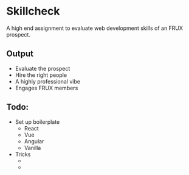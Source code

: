 # Skillcheck
A high end assignment to evaluate web development skills of an FRUX prospect.

<h2>Output</h2>
<ul>
  <li>Evaluate the prospect</li>
  <li>Hire the right people</li>
  <li>A highly professional vibe</li>
  <li>Engages FRUX members</li>
</ul>
<h2>Todo:</h2>
<ul>
  <li>Set up boilerplate
    <ul>
      <li>React</li>
      <li>Vue</li>
      <li>Angular</li>
      <li>Vanilla</li>
    </ul>
  </li>
  <li>Tricks
    <ul>
      <li></li>
      <li></li>
    </ul>
  </li>
</ul>

